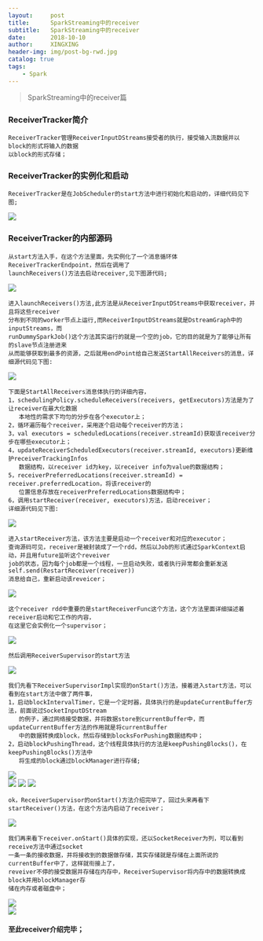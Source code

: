 ```yaml
---
layout:     post
title:      SparkStreaming中的receiver
subtitle:   SparkStreaming中的receiver
date:       2018-10-10
author:     XINGXING
header-img: img/post-bg-rwd.jpg
catalog: true
tags:
    - Spark
---
```


>
>SparkStreaming中的receiver篇
> 

### ReceiverTracker简介
    ReceiverTracker管理ReceiverInputDStreams接受者的执行，接受输入流数据并以block的形式将输入的数据
    以block的形式存储；
    
### ReceiverTracker的实例化和启动
    ReceiverTracker是在JobScheduler的start方法中进行初始化和启动的，详细代码见下图;

![](https://ws2.sinaimg.cn/large/006tNbRwly1fw2z8mgh7bj31kw0vxjtg.jpg)
    
### ReceiverTracker的内部源码
    从start方法入手，在这个方法里面，先实例化了一个消息循环体ReceiverTrackerEndpoint，然后在调用了
    launchReceivers()方法去启动receiver,见下图源代码;
![](https://ws2.sinaimg.cn/large/006tNbRwly1fw34yq04yuj318w0j8wfc.jpg) 
    
    进入launchReceivers()方法,此方法是从ReceiverInputDStreams中获取receiver，并且将这些receiver
    分布到不同的worker节点上运行,而ReceiverInputDStreams就是DstreamGraph中的inputStreams，而
    runDummySparkJob()这个方法其实运行的就是一个空的job，它的目的就是为了能够让所有的slave节点注册进来
    从而能够获取到最多的资源，之后就用endPoint给自己发送StartAllReceivers的消息，详细源代码见下图:
![](https://ws1.sinaimg.cn/large/006tNbRwly1fw351w4z4zj31260g8t99.jpg)   
    
    下面是StartAllReceivers消息体执行的详细内容，
    1，schedulingPolicy.scheduleReceivers(receivers, getExecutors)方法是为了让receiver在最大化数据
       本地性的需求下均匀的分步在各个executor上；
    2，循环遍历每个receiver，采用逐个启动每个receiver的方法；
    3，val executors = scheduledLocations(receiver.streamId)获取该receiver分步在哪些executor上；
    4，updateReceiverScheduledExecutors(receiver.streamId, executors)更新维护receiverTrackingInfos
       数据结构，以receiver id为key，以receiver info为value的数据结构；
    5，receiverPreferredLocations(receiver.streamId) = receiver.preferredLocation，将该receiver的
       位置信息存放在receiverPreferredLocations数据结构中；
    6，调用startReceiver(receiver, executors)方法，启动receiver；
    详细源代码见下图:
![](https://ws3.sinaimg.cn/large/006tNbRwly1fw35cnvhwwj31kc0dmgmf.jpg)

    进入startReceiver方法，该方法主要是启动一个receiver和对应的executor；
    查询源码可见，receiver是被封装成了一个rdd，然后以Job的形式通过SparkContext启动，并且用future监听这个reveiver 
    job的状态，因为每个job都是一个线程，一旦启动失败，或者执行异常都会重新发送self.send(RestartReceiver(receiver))
    消息给自己，重新启动该reveicer；
![](https://ws3.sinaimg.cn/large/006tNbRwly1fw363ki62ij31eo14g77c.jpg)

    这个receiver rdd中重要的是startReceiverFunc这个方法，这个方法里面详细描述着receiver启动和它工作的内容，
    在这里它会实例化一个supervisor；
![](https://ws1.sinaimg.cn/large/006tNbRwly1fw36daeznwj31bi0pimyg.jpg)    
    
    然后调用ReceiverSupervisor的start方法    
![](https://ws1.sinaimg.cn/large/006tNbRwly1fw36h5ybs7j30vm07e0sp.jpg)   

    我们先看下ReceiverSupervisorImpl实现的onStart()方法，接着进入start方法，可以看到在start方法中做了两件事，
    1，启动blockIntervalTimer，它是一个定时器，具体执行的是updateCurrentBuffer方法，前面说过SocketInputDStream
       的例子，通过网络接受数据，并将数据store到currentBuffer中，而updateCurrentBuffer方法的作用就是将currentBuffer
       中的数据转换成block，然后存储到blocksForPushing数据结构中；
    2，启动blockPushingThread，这个线程具体执行的方法是keepPushingBlocks()，在keepPushingBlocks()方法中
       将生成的block通过blockManager进行存储;
![](https://ws1.sinaimg.cn/large/006tNbRwgy1fw36js1psgj319u04s74c.jpg)   
![](https://ws3.sinaimg.cn/large/006tNbRwgy1fw36l37x6uj31ii0h2wfa.jpg)
![](https://ws3.sinaimg.cn/large/006tNbRwgy1fw36pef9wpj318o0wmmz2.jpg)
![](https://ws1.sinaimg.cn/large/006tNbRwly1fw372ekuhhj31kw12rq58.jpg)

    ok，ReceiverSupervisor的onStart()方法介绍完毕了，回过头来再看下startReceiver()方法，在这个方法内启动了receiver；
![](https://ws4.sinaimg.cn/large/006tNbRwly1fw37606iasj31kg0n00to.jpg)   
     
    我们再来看下receiver.onStart()具体的实现，还以SocketReceiver为列，可以看到receive方法中通过socket
    一条一条的接收数据，并将接收到的数据做存储，其实存储就是存储在上面所说的currentBuffer中了，这样就衔接上了，
    reveiver不停的接受数据并存储在内存中，ReceiverSupervisor将内存中的数据转换成block并用blockManager存
    储在内存或者磁盘中；
 ![](https://ws4.sinaimg.cn/large/006tNbRwly1fw3796cxrwj312g0a4q36.jpg)  
 ![](https://ws2.sinaimg.cn/large/006tNbRwly1fw37afts3oj31ak13ggni.jpg)
     
 
 #### 至此receiver介绍完毕；    
